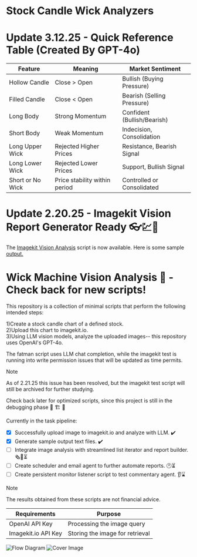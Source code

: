 # Stock Candle Wick Analyzers

# Update 3.12.25 - Quick Reference Table (Created By GPT-4o)

| Feature          | Meaning                       | Market Sentiment            |
|------------------|-------------------------------|-----------------------------|
| Hollow Candle    | Close > Open                  | Bullish (Buying Pressure)   |
| Filled Candle    | Close < Open                  | Bearish (Selling Pressure)  |
| Long Body        | Strong Momentum               | Confident (Bullish/Bearish) |
| Short Body       | Weak Momentum                 | Indecision, Consolidation   |
| Long Upper Wick  | Rejected Higher Prices        | Resistance, Bearish Signal  |
| Long Lower Wick  | Rejected Lower Prices         | Support, Bullish Signal     |
| Short or No Wick | Price stability within period | Controlled or Consolidated  |


# Update 2.20.25 - Imagekit Vision Report Generator Ready 👓💹🎊

The [Imagekit Vision Analysis](scripts/Imagekit-Vision-Analysis-version-hourglass.py) script is now available. Here is some sample [output.](outputs/Imagekit-Vision-version-hourglass-sample-output.txt)

# Wick Machine Vision Analysis 🚧 - Check back for new scripts!

This repository is a collection of minimal scripts that perform the following intended steps:

1)Create a stock candle chart of a defined stock.  
2)Upload this chart to imagekit.io.  
3)Using LLM vision models, analyze the uploaded images-- this repository uses OpenAI's GPT-4o.  

The fatman script uses LLM chat completion, while the imagekit test is running into write permission issues that will be updated as time permits.
> [!NOTE]
>As of 2.21.25 this issue has been resolved, but the imagekit test script will still be archived for further studying.  

Check back later for optimized scripts, since this project is still in the debugging phase :construction: :building_construction: :construction_worker:   

Currently in the task pipeline:  

- [x] Successfully upload image to imagekit.io and analyze with LLM. ✔️
- [x] Generate sample output text files. ✔️
- [ ] Integrate image analysis with streamlined list iterator and report builder. 🗞️📰⏳
- [ ] Create scheduler and email agent to further automate reports. 🕐⏳
- [ ] Create persistent monitor listener script to test commentary agent. 👂⌛

> [!NOTE]
> The results obtained from these scripts are not financial advice.  

| Requirements  | Purpose |
| ------------- | ------------- |
| OpenAI API Key  | Processing the image query  |
| Imagekit.io API Key  | Storing the image for retrieval  |  

![Flow Diagram](media/aistockvision.png)
![Cover Image](media/coverimage.png)

